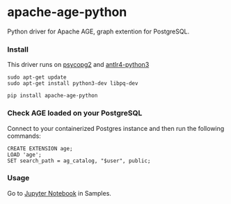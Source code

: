 # apache-age-python
Python driver for Apache AGE, graph extention for PostgreSQL.


### Install
This driver runs on [psycopg2](https://www.psycopg.org/) and [antlr4-python3](https://pypi.org/project/antlr4-python3-runtime/)
```
sudo apt-get update
sudo apt-get install python3-dev libpq-dev

pip install apache-age-python
```

### Check AGE loaded on your PostgreSQL
Connect to your containerized Postgres instance and then run the following commands:
```
CREATE EXTENSION age;
LOAD 'age';
SET search_path = ag_catalog, "$user", public;
```


### Usage
Go to [Jupyter Notebook](https://github.com/rhizome-ai/apache-age-python/blob/main/samples/apache-age-note.ipynb) in Samples.

